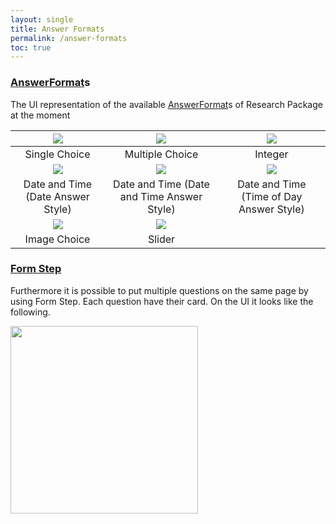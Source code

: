 ```yaml
---
layout: single
title: Answer Formats
permalink: /answer-formats
toc: true
---
```

### [AnswerFormat](https://pub.dev/documentation/research_package/latest/research_package_model/RPAnswerFormat-class.html)s

The UI representation of the available [AnswerFormat](https://pub.dev/documentation/research_package/latest/research_package_model/RPAnswerFormat-class.html)s of Research Package at the moment

|  <img src="https://raw.githubusercontent.com/cph-cachet/research.package/master/documentation/images/AnswerFormats/SingleChoiceAnswerFormat.png"> |  <img src="https://raw.githubusercontent.com/cph-cachet/research.package/master/documentation/images/AnswerFormats/MultipleChoiceAnswerFormat.png"> |   <img src="https://raw.githubusercontent.com/cph-cachet/research.package/master/documentation/images/AnswerFormats/IntegerAnswerFormat.png">|
|:-:|:-:|:-:|
| Single Choice  |Multiple Choice   |  Integer |
| <img src="https://raw.githubusercontent.com/cph-cachet/research.package/master/documentation/images/AnswerFormats/DateTimeAnswerFormat_Date.png">  | <img src="https://raw.githubusercontent.com/cph-cachet/research.package/master/documentation/images/AnswerFormats/DateTimeAnswerFormat_DateAndTime.png">  |  <img src="https://raw.githubusercontent.com/cph-cachet/research.package/master/documentation/images/AnswerFormats/DateTimeAnswerFormat_TimeOfDay.png"> |
| Date and Time (Date Answer Style)  | Date and Time (Date and Time Answer Style)  |  Date and Time (Time of Day Answer Style) |
| <img src="https://raw.githubusercontent.com/cph-cachet/research.package/master/documentation/images/AnswerFormats/ImageChoiceAnswerFormat.png">  |  <img src="https://raw.githubusercontent.com/cph-cachet/research.package/master/documentation/images/AnswerFormats/SliderAnswerFormat.png"> |   |
| Image Choice  | Slider  |   |

### [Form Step](https://pub.dev/documentation/research_package/latest/research_package_model/RPFormStep-class.html)

Furthermore it is possible to put multiple questions on the same page by using Form Step. Each question have their card. On the UI it looks like the following. 

<img src="https://raw.githubusercontent.com/cph-cachet/research.package/master/documentation/images/AnswerFormats/FormAnswerFormat.png" width="300">